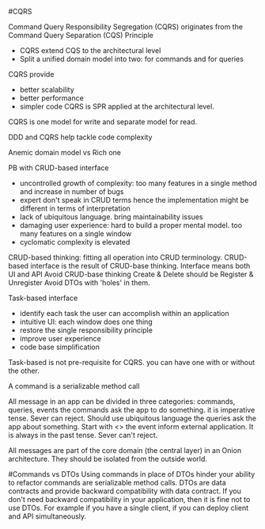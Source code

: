 #CQRS

Command Query Responsibility Segregation (CQRS) originates from the Command Query Separation (CQS) Principle
- CQRS extend CQS to the architectural level
- Split a unified domain model into two: for commands and for queries

CQRS provide
- better scalability
- better performance
- simpler code
  CQRS is SPR applied at the architectural level.

CQRS is one model for write and separate model for read.

DDD and CQRS help tackle code complexity

Anemic domain model vs Rich one

PB with CRUD-based interface
 - uncontrolled growth of complexity: too many features in a single method and increase in number of bugs
 - expert don't speak in CRUD terms hence the implementation might be different in terms of interpretation 
 - lack of ubiquitous language. bring maintainability issues
 - damaging user experience: hard to build a proper mental model. too many features on a single window
 - cyclomatic complexity is elevated
 
 CRUD-based thinking: fitting all operation into CRUD terminology. CRUD-based interface is the result of CRUD-base thinking. 
 Interface means both UI and API
 Avoid CRUD-base thinking
 Create & Delete should be Register & Unregister
 Avoid DTOs with 'holes' in them. 
 
 Task-based interface
 - identify each task the user can accomplish within an application
  - intuitive UI: each window does one thing
  - restore the single responsibility principle
  - improve user experience
  - code base simplification
  
 Task-based is not pre-requisite for CQRS.
 you can have one with or without the other.

A command is a serializable method call

All message in an app can be divided in three categories: commands, queries, events
the commands ask the app to do something. it is imperative tense. Sever can reject. Should use ubiquitous language
the queries ask the app about something. Start with <<Get>>
the event inform external application. It is always in the past tense. Sever can't reject.

All messages are part of the core domain (the central layer) in an Onion architecture. They should be isolated from 
the outside world.

#Commands vs DTOs
Using commands in place of DTOs hinder your ability to refactor
commands are serializable method calls.
DTOs are data contracts and provide backward compatibility with data contract.
If you don't need backward compatibility in your application, then it is fine not to use DTOs. 
For example if you have a single client, if you can deploy client and API simultaneously.
